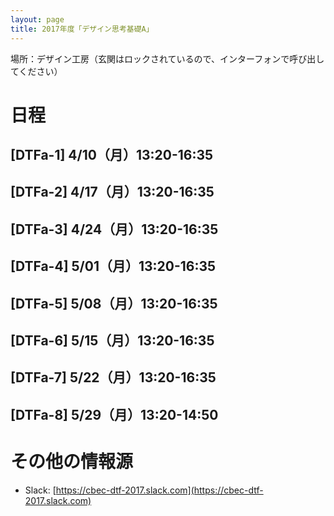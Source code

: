 ```yaml
---
layout: page
title: 2017年度「デザイン思考基礎A」
---
```


<div class="alert alert-info" role="alert">
場所：デザイン工房（玄関はロックされているので、インターフォンで呼び出してください）
</div>

# 日程

## [DTFa-1] 4/10（月）13:20-16:35

## [DTFa-2] 4/17（月）13:20-16:35

## [DTFa-3] 4/24（月）13:20-16:35

## [DTFa-4] 5/01（月）13:20-16:35

## [DTFa-5] 5/08（月）13:20-16:35

## [DTFa-6] 5/15（月）13:20-16:35

## [DTFa-7] 5/22（月）13:20-16:35

## [DTFa-8] 5/29（月）13:20-14:50

# その他の情報源

- Slack: [https://cbec-dtf-2017.slack.com](https://cbec-dtf-2017.slack.com)
